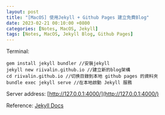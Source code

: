 ```yaml
---
layout: post
title: "[MacOS] 使用Jekyll + Github Pages 建立免費Blog"
date: 2023-02-21 00:10:00 +0800
categories: [Notes, MacOS, Jekyll]
tags: [Notes, MacOS, Jekyll Blog, Github Pages]
---
```


Terminal:

```shell
gem install jekyll bundler //安裝jekyll
jekyll new riivalin.github.io //建立新的blog架構
cd riivalin.github.io //切换目錄到本地 github pages 的資料夾
bundle exec jekyll serve //在本地啟動 Jekyll 服務
```
Server address: [http://127.0.0.1:4000/](http://127.0.0.1:4000/)


Reference: [Jekyll Docs](https://jekyllrb.com/docs/)